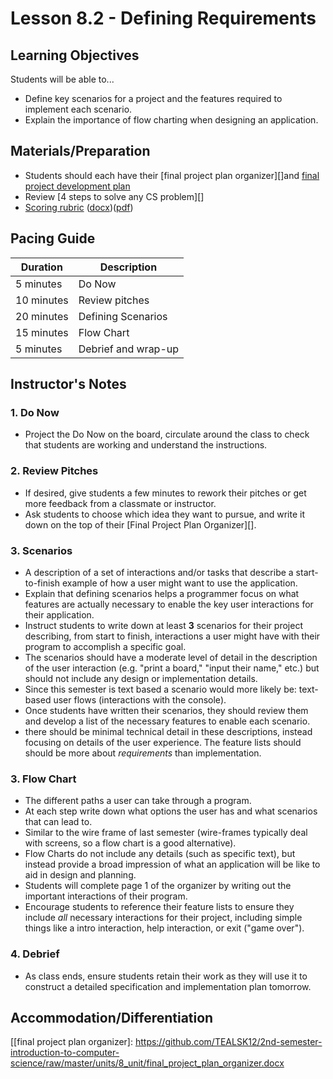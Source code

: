 # Lesson 8.2 - Defining Requirements

## Learning Objectives

Students will be able to...

* Define key scenarios for a project and the features required to implement each scenario.
* Explain the importance of flow charting when designing an application.

## Materials/Preparation

* Students should each have their [final project plan organizer][]and [final project development plan][]
* Review [4 steps to solve any CS problem][]
* [Scoring rubric](../rubric.md) ([docx](../rubric.docx))([pdf](../rubric.pdf))

## Pacing Guide

| Duration  | Description                                   |
| --------- | --------------------------------------------- |
| 5 minutes | Do Now |
| 10 minutes | Review pitches |
| 20 minutes | Defining Scenarios |
| 15 minutes | Flow Chart |
| 5 minutes | Debrief and wrap-up|

## Instructor's Notes

### 1. Do Now

* Project the Do Now on the board, circulate around the class to check that students are working and understand the instructions.

### 2. Review Pitches

* If desired, give students a few minutes to rework their pitches or get more feedback from a classmate or instructor.
* Ask students to choose which idea they want to pursue, and write it down on the top of their [Final Project Plan Organizer][].

### 3. Scenarios

* A description of a set of interactions and/or tasks that describe a start-to-finish example of how a user might want to use the application.
* Explain that defining scenarios helps a programmer focus on what features are actually necessary to enable the key user interactions for their application.
* Instruct students to write down at least **3** scenarios for their project describing, from start to finish, interactions a user might have with their program to accomplish a specific goal.
* The scenarios should have a moderate level of detail in the description of the user interaction (e.g. "print a board," "input their name," etc.) but should not include any design or implementation details.
* Since this semester is text based a scenario would more likely be: text-based user flows (interactions with the console).
* Once students have written their scenarios, they should review them and develop a list of the necessary features to enable each scenario.
* there should be minimal technical detail in these descriptions, instead focusing on details of the user experience.  The feature lists should should be more about _requirements_ than implementation.

### 3. Flow Chart

* The different paths a user can take through a program.
* At each step write down what options the user has and what scenarios that can lead to.
* Similar to the wire frame of last semester (wire-frames typically deal with screens, so a flow chart is a good alternative).
* Flow Charts do not include any details (such as specific text), but instead provide a broad impression of what an application will be like to aid in design and planning.
* Students will complete page 1 of the organizer by writing out the important interactions of their program.
* Encourage students to reference their feature lists to ensure they include _all_ necessary interactions for their project, including simple things like a intro interaction, help interaction, or exit ("game over").

### 4. Debrief

* As class ends, ensure students retain their work as they will use it to construct a detailed specification and implementation plan tomorrow.

## Accommodation/Differentiation

[[final project plan organizer]: <https://github.com/TEALSK12/2nd-semester-introduction-to-computer-science/raw/master/units/8_unit/final_project_plan_organizer.docx>

[final project development plan]: <https://github.com/TEALSK12/2nd-semester-introduction-to-computer-science/raw/master/units/8_unit/final_project_development_plan.docx>
